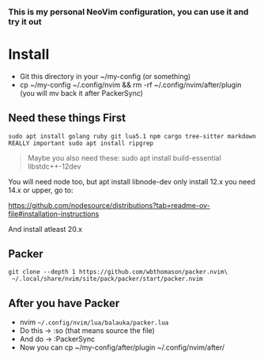 ### This is my personal NeoVim configuration, you can use it and try it out

# Install

- Git this directory in your ~/my-config (or something)
- cp ~/my-config ~/.config/nvim && rm -rf ~/.config/nvim/after/plugin (you will mv back it after PackerSync)

## Need these things First

    sudo apt install golang ruby git lua5.1 npm cargo tree-sitter markdown
    REALLY important sudo apt install ripgrep

> Maybe you also need these: sudo apt install build-essential libstdc++-12dev 

You will need node too, but apt install libnode-dev only install 12.x you need 14.x or upper, go to:

https://github.com/nodesource/distributions?tab=readme-ov-file#installation-instructions

And install atleast 20.x

## Packer

    git clone --depth 1 https://github.com/wbthomason/packer.nvim\
     ~/.local/share/nvim/site/pack/packer/start/packer.nvim

## After you have Packer

- nvim `~/.config/nvim/lua/balauka/packer.lua`
- Do this -> :so (that means source the file)
- And do -> :PackerSync
- Now you can cp ~/my-config/after/plugin ~/.config/nvim/after/
